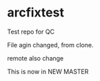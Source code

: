# arcfixtest
Test repo for QC

File agin changed, from clone.

remote also change

This is now in NEW MASTER
